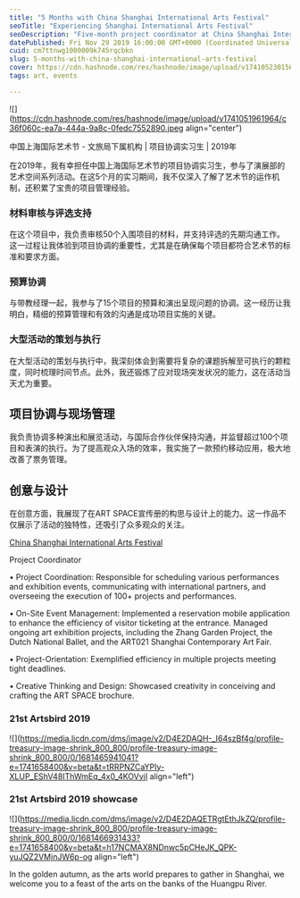 ```yaml
---
title: "5 Months with China Shanghai International Arts Festival"
seoTitle: "Experiencing Shanghai International Arts Festival"
seoDescription: "Five-month project coordinator at China Shanghai International Arts Festival; gained project management, budgeting, and creative design skills"
datePublished: Fri Nov 29 2019 16:00:00 GMT+0000 (Coordinated Universal Time)
cuid: cm7ttnwg1000009k745rqcbkn
slug: 5-months-with-china-shanghai-international-arts-festival
cover: https://cdn.hashnode.com/res/hashnode/image/upload/v1741052301562/85e38d7e-394f-4773-93ce-92e1f6a76034.jpeg
tags: art, events

---
```


![](https://cdn.hashnode.com/res/hashnode/image/upload/v1741051961964/c36f060c-ea7a-444a-9a8c-0fedc7552890.jpeg align="center")

中国上海国际艺术节 - 文旅局下属机构 | 项目协调实习生 | 2019年

在2019年，我有幸担任中国上海国际艺术节的项目协调实习生，参与了演展部的艺术空间系列活动。在这5个月的实习期间，我不仅深入了解了艺术节的运作机制，还积累了宝贵的项目管理经验。

### 材料审核与评选支持

在这个项目中，我负责审核50个入围项目的材料，并支持评选的先期沟通工作。这一过程让我体验到项目协调的重要性，尤其是在确保每个项目都符合艺术节的标准和要求方面。

### 预算协调

与带教经理一起，我参与了15个项目的预算和演出呈现问题的协调。这一经历让我明白，精细的预算管理和有效的沟通是成功项目实施的关键。

### 大型活动的策划与执行

在大型活动的策划与执行中，我深刻体会到需要将复杂的课题拆解至可执行的颗粒度，同时梳理时间节点。此外，我还锻炼了应对现场突发状况的能力，这在活动当天尤为重要。

## 项目协调与现场管理

我负责协调多种演出和展览活动，与国际合作伙伴保持沟通，并监督超过100个项目和表演的执行。为了提高观众入场的效率，我实施了一款预约移动应用，极大地改善了票务管理。

## 创意与设计

在创意方面，我展现了在ART SPACE宣传册的构思与设计上的能力。这一作品不仅展示了活动的独特性，还吸引了众多观众的关注。

[China Shanghai International Arts Festival](https://www.artsbird.com/en)

Project Coordinator

• Project Coordination: Responsible for scheduling various performances and exhibition events, communicating with international partners, and overseeing the execution of 100+ projects and performances.

• On-Site Event Management: Implemented a reservation mobile application to enhance the efficiency of visitor ticketing at the entrance. Managed ongoing art exhibition projects, including the Zhang Garden Project, the Dutch National Ballet, and the ART021 Shanghai Contemporary Art Fair.

• Project-Orientation: Exemplified efficiency in multiple projects meeting tight deadlines.

• Creative Thinking and Design: Showcased creativity in conceiving and crafting the ART SPACE brochure.

### 21st Artsbird 2019

![](https://media.licdn.com/dms/image/v2/D4E2DAQH-_I64szBf4g/profile-treasury-image-shrink_800_800/profile-treasury-image-shrink_800_800/0/1681465941041?e=1741658400&v=beta&t=tRRPNZCaYPIy-XLUP_EShV48IThWmEq_4x0_4KOVyjI align="left")

### 21st Artsbird 2019 showcase

![](https://media.licdn.com/dms/image/v2/D4E2DAQETRgtEthJkZQ/profile-treasury-image-shrink_800_800/profile-treasury-image-shrink_800_800/0/1681466931433?e=1741658400&v=beta&t=h17NCMAX8NDnwc5pCHeJK_QPK-yuJQZ2VMjnJW6p-og align="left")

In the golden autumn, as the arts world prepares to gather in Shanghai, we welcome you to a feast of the arts on the banks of the Huangpu River.